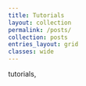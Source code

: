 ```yaml
---
title: Tutorials
layout: collection
permalink: /posts/
collection: posts
entries_layout: grid
classes: wide
---
```


tutorials,
